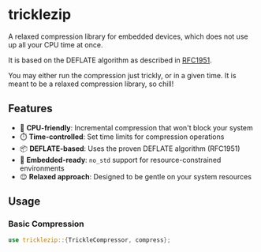 # tricklezip
A relaxed compression library for embedded devices, which does not use up all your CPU time at once.

It is based on the DEFLATE algorithm as described in [RFC1951](https://www.ietf.org/rfc/rfc1951.txt).

You may either run the compression just trickly, or in a given time. It is meant to be a relaxed compression library, so chill!

## Features

- 🚀 **CPU-friendly**: Incremental compression that won't block your system
- ⏱️ **Time-controlled**: Set time limits for compression operations
- 📦 **DEFLATE-based**: Uses the proven DEFLATE algorithm (RFC1951)
- 🔧 **Embedded-ready**: `no_std` support for resource-constrained environments
- 😌 **Relaxed approach**: Designed to be gentle on your system resources

## Usage

### Basic Compression

```rust
use tricklezip::{TrickleCompressor, compress};
